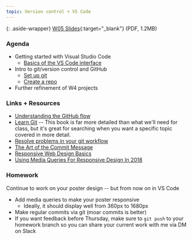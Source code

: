 ```yaml
---
topic: Version control + VS Code
---
```


{: .aside-wrapper}
<span class="highlighter">
[W05 Slides](files/w05-git.min.pdf){:target="_blank"} (PDF, 1.2MB)
</span>

### Agenda

- Getting started with Visual Studio Code
  - [Basics of the VS Code interface](https://code.visualstudio.com/docs/getstarted/userinterface)
- Intro to git/version control and GitHub
  - [Set up git](https://help.github.com/articles/set-up-git/)
  - [Create a repo](https://help.github.com/articles/create-a-repo/)
- Further refinement of W4 projects

### Links + Resources

- [Understanding the GitHub flow](https://guides.github.com/introduction/flow/)
- [Learn Git](https://gitbookio.gitbooks.io/progit/content/en/) -- This book is far more detailed than what we'll need for class, but it's great for searching when you want a specific topic covered in more detail.
- [Resolve problems in your git workflow](https://ohshitgit.com/)
- [The Art of the Commit Message](https://thenewstack.io/getting-legit-with-git-and-github-the-art-of-the-commit-message/)
- [Responsive Web Design Basics](https://developers.google.com/web/fundamentals/design-and-ux/responsive/?hl=en)
- [Using Media Queries For Responsive Design In 2018](https://www.smashingmagazine.com/2018/02/media-queries-responsive-design-2018/)

### Homework

Continue to work on your poster design -- but from now on in VS Code
- Add media queries to make your poster responsive
  - Ideally, it should display well from 360px to 1680px 
- Make regular commits via git (moar commits is better)
- If you want feedback before Thursday, make sure to `git push` to your homework branch so you can share your current work with me via DM on Slack
